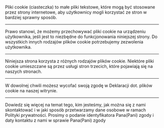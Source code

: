 Pliki cookie (ciasteczka) to małe pliki tekstowe, które mogą być stosowane przez strony internetowe, aby
użytkownicy
mogli korzystać ze stron w bardziej sprawny sposób.

---

Prawo stanowi, że możemy przechowywać pliki cookie na urządzeniu użytkownika, jeśli jest to niezbędne do
funkcjonowania niniejszej strony. Do wszystkich innych rodzajów plików cookie potrzebujemy zezwolenia
użytkownika.

---

Niniejsza strona korzysta z różnych rodzajów plików cookie. Niektóre pliki cookie umieszczane są przez usługi
stron
trzecich, które pojawiają się na naszych stronach.

---

W dowolnej chwili możesz wycofać swoją zgodę w Deklaracji dot. plików cookie na naszej witrynie.

---

Dowiedz się więcej na temat tego, kim jesteśmy, jak można się z nami skontaktować i w jaki sposób przetwarzamy
dane
osobowe w ramach Polityki prywatności.
Prosimy o podanie identyfikatora Pana(Pani) zgody i daty kontaktu z nami w sprawie Pana(Pani) zgody
                